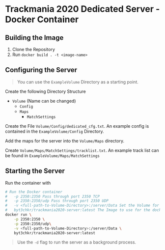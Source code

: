 # Trackmania 2020 Dedicated Server - Docker Container

## Building the Image

1. Clone the Repository
2. Run `docker build . -t <image-name>`


## Configuring the Server

> You can use the `ExampleVolume` Directory as a starting point.

Create the following Directory Structure

- `Volume` (Name can be changed)
	- `Config`
	- `Maps`
		- `MatchSettings`

Create the File `Volume/Config/dedicated_cfg.txt`.
An example config is contained in the `ExampleVolume/Config` Directory.

Add the maps for the server into the `Volume/Maps` directory.

Create `Volume/Maps/MatchSettings/tracklist.txt`.
An example track list can be found in `ExampleVolume/Maps/MatchSettings`

## Starting the Server

Run the container with
```bash
# Run the Docker container
# 	-p 2350:2350 Pass through port 2350 TCP
#	-p 2350:2350/udp Pass through port 2350 UDP
#	-v <full-path-to-Volume-Directory>:/server/Data Set the Volume for the Server Data
#	byt3chkr/trackmania2020-server:latest The Image to use for the docker container
docker run \
	-p 2350:2350 \
	-p 2350:2350/udp\
	-v <full-path-to-Volume-Directory>:/server/Data \
	byt3chkr/trackmania2020-server:latest
```

> Use the `-d` flag to run the server as a background process.